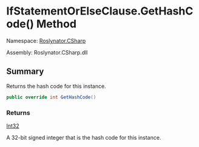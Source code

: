 # IfStatementOrElseClause\.GetHashCode\(\) Method

Namespace: [Roslynator.CSharp](../../README.md)

Assembly: Roslynator\.CSharp\.dll

## Summary

Returns the hash code for this instance\.

```csharp
public override int GetHashCode()
```

### Returns

[Int32](https://docs.microsoft.com/en-us/dotnet/api/system.int32)

A 32\-bit signed integer that is the hash code for this instance\.


